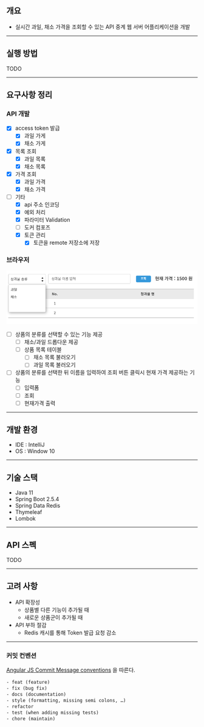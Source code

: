 
## 개요

- 실시간 과일, 채소 가격을 조회할 수 있는 API 중계 웹 서버 어플리케이션을 개발
---
## 실행 방법

TODO

---

## 요구사항 정리

### API 개발

- [X] access token 발급
  - [X] 과일 가게
  - [X] 채소 가게
- [X] 목록 조회
  - [X] 과일 목록
  - [X] 채소 목록
- [X] 가격 조회
  - [X] 과일 가격
  - [X] 채소 가격
- [ ] 기타
  - [X] api 주소 인코딩
  - [X] 예외 처리 
  - [X] 파라미터 Validation
  - [ ] 도커 컴포즈
  - [X] 토큰 관리  
    - [X] 토큰을 remote 저장소에 저장
  
### 브라우저

![images/main.png](image/main.png)

- [ ] 상품의 분류를 선택할 수 있는 기능 제공
  - [ ] 채소/과일 드롭다운 제공
  - [ ] 상품 목록 테이블
    - [ ] 채소 목록 불러오기
    - [ ] 과일 목록 불러오기
- [ ] 상품의 분류를 선택한 뒤 이름을 입력하여 조회 버튼 클릭시 현재 가격 제공하는 기능
  - [ ] 입력폼
  - [ ] 조회
  - [ ] 현재가격 출력
---
## 개발 환경

- IDE : IntelliJ
- OS : Window 10
---
## 기술 스택

- Java 11
- Spring Boot 2.5.4
- Spring Data Redis  
- Thymeleaf
- Lombok
---
## API 스펙

TODO

---
## 고려 사항
- API 확장성
  - 상품별 다른 기능이 추가될 때
  - 새로운 상품군이 추가될 때  
- API 부하 절감
  - Redis 캐시를 통해 Token 발급 요청 감소
---
### 커밋 컨벤션

[Angular JS Commit Message conventions](https://gist.github.com/stephenparish/9941e89d80e2bc58a153#allowed-type) 을 따른다.

```text
- feat (feature)
- fix (bug fix)
- docs (documentation)
- style (formatting, missing semi colons, …)
- refactor
- test (when adding missing tests)
- chore (maintain)
```